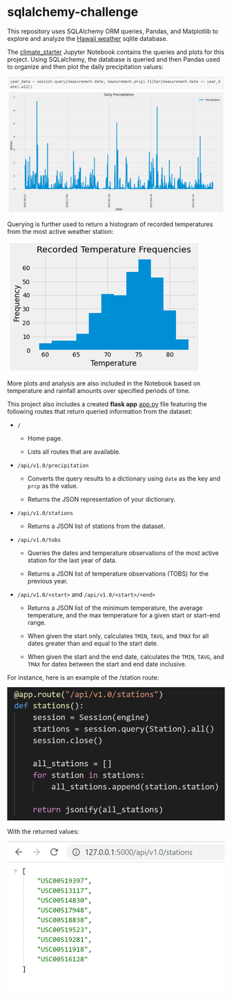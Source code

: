 # sqlalchemy-challenge

This repository uses SQLAlchemy ORM queries, Pandas, and Matplotlib to explore and analyze the [Hawaii weather](https://github.com/lmfao415/sqlalchemy-challenge/blob/main/Resources/hawaii.sqlite) sqlite database.

The [climate_starter](https://github.com/lmfao415/sqlalchemy-challenge/blob/main/climate_starter.ipynb) Jupyter Notebook contains the queries and plots for this project. 
Using SQLalchemy, the database is queried and then Pandas used to organize and then plot the daily precipitation values:

![q](https://github.com/lmfao415/sqlalchemy-challenge/blob/main/Resources/query.png?raw=true)
![sample](https://github.com/lmfao415/sqlalchemy-challenge/blob/main/Resources/precp.png?raw=true)

Querying is further used to return a histogram of recorded temperatures from the most active weather station:

![sample](https://github.com/lmfao415/sqlalchemy-challenge/blob/main/Resources/tempfreq.png)

More plots and analysis are also included in the Notebook based on temperature and rainfall amounts over specified periods of time.

This project also includes a created **flask app** [app.py](https://github.com/lmfao415/sqlalchemy-challenge/blob/main/app.py) file featuring the following routes that return queried information from the dataset:

* `/`

  * Home page.

  * Lists all routes that are available.

* `/api/v1.0/precipitation`

  * Converts the query results to a dictionary using `date` as the key and `prcp` as the value.

  * Returns the JSON representation of your dictionary.

* `/api/v1.0/stations`

  * Returns a JSON list of stations from the dataset.

* `/api/v1.0/tobs`
  * Queries the dates and temperature observations of the most active station for the last year of data.
  
  * Returns a JSON list of temperature observations (TOBS) for the previous year.

* `/api/v1.0/<start>` and `/api/v1.0/<start>/<end>`

  * Returns a JSON list of the minimum temperature, the average temperature, and the max temperature for a given start or start-end range.

  * When given the start only, calculates `TMIN`, `TAVG`, and `TMAX` for all dates greater than and equal to the start date.

  * When given the start and the end date, calculates the `TMIN`, `TAVG`, and `TMAX` for dates between the start and end date inclusive.
  
 For instance, here is an example of the /station route:
 
 ![app](https://github.com/lmfao415/sqlalchemy-challenge/blob/main/Resources/app2.png?raw=true)
 
 With the returned values:
 
 ![app](https://github.com/lmfao415/sqlalchemy-challenge/blob/main/Resources/app.png?raw=true)

